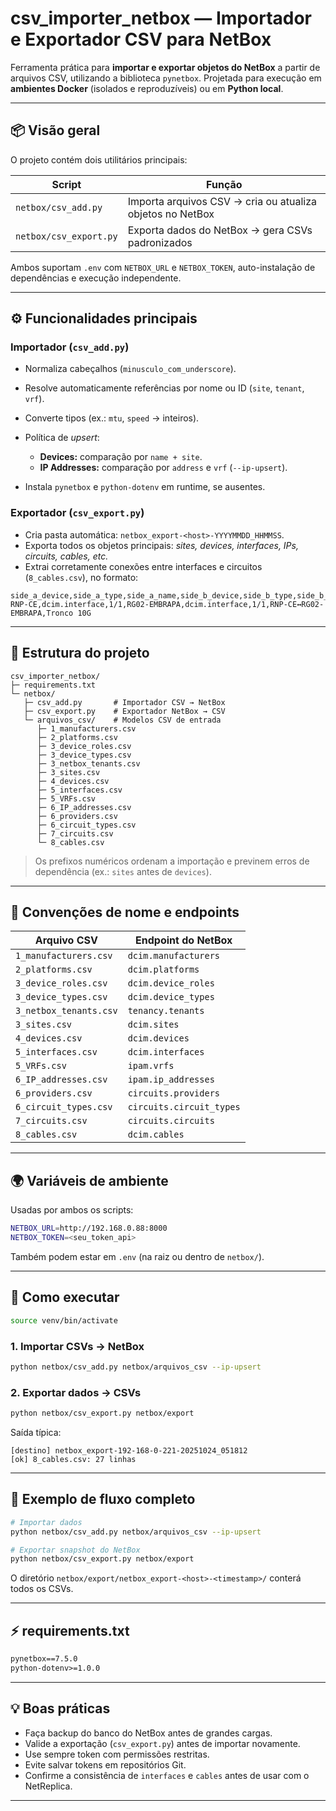 
# csv_importer_netbox — Importador e Exportador CSV para NetBox

Ferramenta prática para **importar e exportar objetos do NetBox** a partir de arquivos CSV, utilizando a biblioteca `pynetbox`.
Projetada para execução em **ambientes Docker** (isolados e reproduzíveis) ou em **Python local**.

---

## 📦 Visão geral

O projeto contém dois utilitários principais:

| Script                 | Função                                                    |
| ---------------------- | --------------------------------------------------------- |
| `netbox/csv_add.py`    | Importa arquivos CSV → cria ou atualiza objetos no NetBox |
| `netbox/csv_export.py` | Exporta dados do NetBox → gera CSVs padronizados          |

Ambos suportam `.env` com `NETBOX_URL` e `NETBOX_TOKEN`, auto-instalação de dependências e execução independente.

---

## ⚙️ Funcionalidades principais

### Importador (`csv_add.py`)

* Normaliza cabeçalhos (`minusculo_com_underscore`).
* Resolve automaticamente referências por nome ou ID (`site`, `tenant`, `vrf`).
* Converte tipos (ex.: `mtu`, `speed` → inteiros).
* Política de *upsert*:

  * **Devices:** comparação por `name + site`.
  * **IP Addresses:** comparação por `address` e `vrf` (`--ip-upsert`).
* Instala `pynetbox` e `python-dotenv` em runtime, se ausentes.

### Exportador (`csv_export.py`)

* Cria pasta automática: `netbox_export-<host>-YYYYMMDD_HHMMSS`.
* Exporta todos os objetos principais: *sites, devices, interfaces, IPs, circuits, cables, etc.*
* Extrai corretamente conexões entre interfaces e circuitos (`8_cables.csv`), no formato:

```csv
side_a_device,side_a_type,side_a_name,side_b_device,side_b_type,side_b_name,label,description
RNP-CE,dcim.interface,1/1,RG02-EMBRAPA,dcim.interface,1/1,RNP-CE↔RG02-EMBRAPA,Tronco 10G
```

---

## 🧱 Estrutura do projeto

```
csv_importer_netbox/
├─ requirements.txt
└─ netbox/
   ├─ csv_add.py       # Importador CSV → NetBox
   ├─ csv_export.py    # Exportador NetBox → CSV
   └─ arquivos_csv/    # Modelos CSV de entrada
      ├─ 1_manufacturers.csv
      ├─ 2_platforms.csv
      ├─ 3_device_roles.csv
      ├─ 3_device_types.csv
      ├─ 3_netbox_tenants.csv
      ├─ 3_sites.csv
      ├─ 4_devices.csv
      ├─ 5_interfaces.csv
      ├─ 5_VRFs.csv
      ├─ 6_IP_addresses.csv
      ├─ 6_providers.csv
      ├─ 6_circuit_types.csv
      ├─ 7_circuits.csv
      └─ 8_cables.csv
```

> Os prefixos numéricos ordenam a importação e previnem erros de dependência (ex.: `sites` antes de `devices`).

---

## 🔗 Convenções de nome e endpoints

| Arquivo CSV            | Endpoint do NetBox       |
| ---------------------- | ------------------------ |
| `1_manufacturers.csv`  | `dcim.manufacturers`     |
| `2_platforms.csv`      | `dcim.platforms`         |
| `3_device_roles.csv`   | `dcim.device_roles`      |
| `3_device_types.csv`   | `dcim.device_types`      |
| `3_netbox_tenants.csv` | `tenancy.tenants`        |
| `3_sites.csv`          | `dcim.sites`             |
| `4_devices.csv`        | `dcim.devices`           |
| `5_interfaces.csv`     | `dcim.interfaces`        |
| `5_VRFs.csv`           | `ipam.vrfs`              |
| `6_IP_addresses.csv`   | `ipam.ip_addresses`      |
| `6_providers.csv`      | `circuits.providers`     |
| `6_circuit_types.csv`  | `circuits.circuit_types` |
| `7_circuits.csv`       | `circuits.circuits`      |
| `8_cables.csv`         | `dcim.cables`            |

---

## 🌍 Variáveis de ambiente

Usadas por ambos os scripts:

```bash
NETBOX_URL=http://192.168.0.88:8000
NETBOX_TOKEN=<seu_token_api>
```

Também podem estar em `.env` (na raiz ou dentro de `netbox/`).

---

## 🚀 Como executar

```bash
source venv/bin/activate
```


### 1. Importar CSVs → NetBox

```bash
python netbox/csv_add.py netbox/arquivos_csv --ip-upsert
```

### 2. Exportar dados → CSVs

```bash
python netbox/csv_export.py netbox/export
```

Saída típica:

```
[destino] netbox_export-192-168-0-221-20251024_051812
[ok] 8_cables.csv: 27 linhas
```

---

## 🧩 Exemplo de fluxo completo

```bash
# Importar dados
python netbox/csv_add.py netbox/arquivos_csv --ip-upsert

# Exportar snapshot do NetBox
python netbox/csv_export.py netbox/export
```

O diretório `netbox/export/netbox_export-<host>-<timestamp>/` conterá todos os CSVs.

---

## ⚡ requirements.txt

```txt
pynetbox==7.5.0
python-dotenv>=1.0.0
```

---

## 💡 Boas práticas

* Faça backup do banco do NetBox antes de grandes cargas.
* Valide a exportação (`csv_export.py`) antes de importar novamente.
* Use sempre token com permissões restritas.
* Evite salvar tokens em repositórios Git.
* Confirme a consistência de `interfaces` e `cables` antes de usar com o NetReplica.

---
